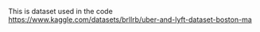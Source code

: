 This is dataset used in the code
https://www.kaggle.com/datasets/brllrb/uber-and-lyft-dataset-boston-ma
